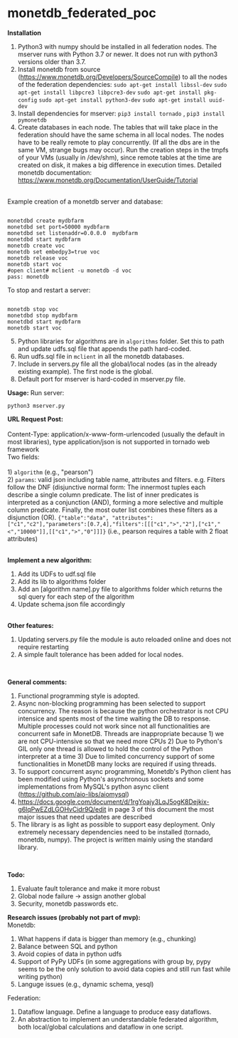 # monetdb_federated_poc

<b>Installation</b>
1) Python3 with numpy should be installed in all federation nodes. The mserver runs with Python 3.7 or newer. It does not run with python3 versions older than 3.7.
2) Install monetdb from source (https://www.monetdb.org/Developers/SourceCompile) to all the nodes of the federation
   dependencies: `sudo apt-get install libssl-dev` `sudo apt-get install libpcre3 libpcre3-dev` `sudo apt-get install pkg-config` `sudo apt-get install python3-dev` `sudo apt-get install uuid-dev`
3) Install dependencies for mserver: `pip3 install tornado` , `pip3 install pymonetdb`
4) Create databases in each node. The tables that will take place in the federation should have the same schema in all local nodes. 
The nodes have to be really remote to play concurrently. (If all the dbs are in the same VM, strange bugs may occur).
Run the creation steps in the tmpfs of your VMs (usually in /dev/shm), since remote tables at the time are created on disk, it makes a big difference in execution times.
Detailed monetdb documentation:
https://www.monetdb.org/Documentation/UserGuide/Tutorial

<br>Example creation of a monetdb server and database: <br>

<pre><code>
monetdbd create mydbfarm
monetdbd set port=50000 mydbfarm
monetdbd set listenaddr=0.0.0.0  mydbfarm
monetdbd start mydbfarm
monetdb create voc
monetdb set embedpy3=true voc
monetdb release voc
monetdb start voc
#open client# mclient -u monetdb -d voc
pass: monetdb
</code></pre>

To stop and restart a server:

<pre><code>
monetdb stop voc
monetdbd stop mydbfarm
monetdbd start mydbfarm
monetdb start voc
</code></pre>

5) Python libraries for algorithms are in `algorithms` folder. Set this to path and update udfs.sql file that appends the path hard-coded.
6) Run udfs.sql file in `mclient` in all the monetdb databases.
7) Include in servers.py file all the global/local nodes (as in the already existing example). The first node is the global.
8) Default port for mserver is hard-coded in mserver.py file.

<b>Usage:</b> 
Run server: <br>

`python3 mserver.py`


<b>URL Request Post:</b> <br>
<br> Content-Type: application/x-www-form-urlencoded (usually the default in most libraries), type application/json is not supported in tornado web framework</br>
Two fields: <br>
<br> 1) `algorithm` (e.g., "pearson")
<br> 2) `params`: valid json including table name, attributes and filters. e.g. Filters follow the DNF (disjunctive normal form:
The innermost tuples each describe a single column predicate. The list of inner predicates is interpreted as a conjunction (AND), forming a more selective and multiple column predicate. Finally, the most outer list combines these filters as a disjunction (OR).
`{"table":"data", "attributes":["c1","c2"],"parameters":[0.7,4],"filters":[[["c1",">","2"],["c1","<","10000"]],[["c1",">","0"]]]}`
(i.e., pearson requires a table with 2 float attributes)

<br>
<b>Implement a new algorithm:</b> <br>

1) Add its UDFs to udf.sql file
2) Add its lib to algorithms folder
3) Add an [algorithm name].py file to algorithms folder which returns the sql query for each step of the algorithm
4) Update schema.json file accordingly

<br>
<b>Other features:</b> <br>

1) Updating servers.py file the module is auto reloaded online and does not require restarting
2) A simple fault tolerance has been added for local nodes.

<br>

<b>General comments:</b> <br>

1) Functional programming style is adopted.
2) Async non-blocking programming has been selected to support concurrency. The reason is because the python orchestrator is not CPU intensice and spents most of the time waiting the DB to response. Multiple processes could not work since not all functionalities are concurrent safe in MonetDB.
Threads are inappropriate because 1) we are not CPU-intensive so that we need more CPUs 2) Due to Python's GIL only one thread is allowed to hold the control of the Python interpreter at a time 3) Due to limited concurrency support of some functionalities in MonetDB many locks are required if using threads.
3) To support concurrent async programming, Monetdb's Python client has been modified using Python's asynchronous sockets and some implementations from 
MySQL's python async client (https://github.com/aio-libs/aiomysql)
4) https://docs.google.com/document/d/1rgYoajy3LqJ5ogK8Dejkix-g6lqPwEZdLGOHvCidr9Q/edit in page 3 of this document the most major issues that need updates are described
5) The library is as light as possible to support easy deployment. Only extremely necessary dependencies need to be installed (tornado, monetdb, numpy). The project is written mainly using the standard library.

<br>

<b>Todo:</b> <br>

1) Evaluate fault tolerance and make it more robust
2) Global node failure -> assign another global
3) Security, monetdb passwords etc.

<b>Research issues (probably not part of mvp):</b><br>
Monetdb:<br>
1) What happens if data is bigger than memory (e.g., chunking)
2) Balance between SQL and python
3) Avoid copies of data in python udfs
4) Support of PyPy UDFs (in some aggregations with group by, pypy seems to be the only solution to avoid data copies and still run fast while writing python)
5) Languge issues (e.g., dynamic schema, yesql)


Federation:<br>
1) Dataflow language. Define a language to produce easy dataflows.
2) An abstraction to implement an understandable federated algorithm, both local/global calculations and dataflow in one script.



